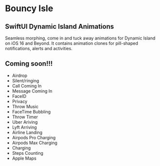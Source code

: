 # Bouncy Isle 
## SwiftUI Dynamic Island Animations
Seamless morphing, come in and tuck away animations for Dynamic Island on iOS 16 and Beyond. It contains animation clones for pill-shaped notifications, alerts and activities. 


## Coming soon!!!

- Airdrop
- Silent/ringing
- Call Coming In
- Message Coming In
- FaceID
- Privacy
- Throw Music 
- FaceTime Bubbling
- Throw Timer
- Uber Ariving
- Lyft Arriving
- Airline Landing
- Airpods Pro Charging
- Airpods Max Charging
- Charging
- Steps Counting
- Apple Maps

